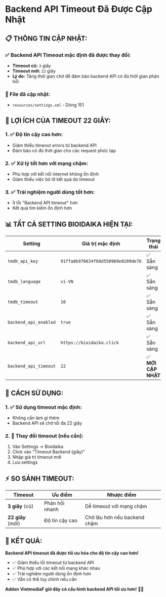 # Backend API Timeout Đã Được Cập Nhật

## 📋 **THÔNG TIN CẬP NHẬT:**

### **✅ Backend API Timeout mặc định đã được thay đổi:**
- **Timeout cũ:** `3` giây
- **Timeout mới:** `22` giây
- **Lý do:** Tăng thời gian chờ để đảm bảo backend API có đủ thời gian phản hồi

### **📁 File đã cập nhật:**
- `resources/settings.xml` - Dòng 151

## 🎯 **LỢI ÍCH CỦA TIMEOUT 22 GIÂY:**

### **1. ✅ Độ tin cậy cao hơn:**
- Giảm thiểu timeout errors từ backend API
- Đảm bảo có đủ thời gian cho các request phức tạp

### **2. ✅ Xử lý tốt hơn với mạng chậm:**
- Phù hợp với kết nối internet không ổn định
- Giảm thiểu việc bỏ lỡ kết quả do timeout

### **3. ✅ Trải nghiệm người dùng tốt hơn:**
- Ít lỗi "Backend API timeout" hơn
- Kết quả tìm kiếm ổn định hơn

## 📊 **TẤT CẢ SETTING BIOIDAIKA HIỆN TẠI:**

| Setting | Giá trị mặc định | Trạng thái |
|---------|------------------|------------|
| `tmdb_api_key` | `91ffa0b976634f68d550969e0209de76` | ✅ Sẵn sàng |
| `tmdb_language` | `vi-VN` | ✅ Sẵn sàng |
| `tmdb_timeout` | `10` | ✅ Sẵn sàng |
| `backend_api_enabled` | `true` | ✅ Sẵn sàng |
| `backend_api_url` | `https://bioidaika.click` | ✅ Sẵn sàng |
| `backend_api_timeout` | `22` | ✅ **MỚI CẬP NHẬT** |

## 🔧 **CÁCH SỬ DỤNG:**

### **1. ✅ Sử dụng timeout mặc định:**
- Không cần làm gì thêm
- Backend API sẽ chờ tối đa 22 giây

### **2. 🔄 Thay đổi timeout (nếu cần):**
1. Vào Settings → Bioidaika
2. Click vào "Timeout Backend (giây)"
3. Nhập giá trị timeout mới
4. Lưu settings

## ⚡ **SO SÁNH TIMEOUT:**

| Timeout | Ưu điểm | Nhược điểm |
|---------|---------|------------|
| **3 giây** (cũ) | Phản hồi nhanh | Dễ timeout với mạng chậm |
| **22 giây** (mới) | Độ tin cậy cao | Chờ lâu hơn nếu backend chậm |

## 🎉 **KẾT QUẢ:**

**Backend API timeout đã được tối ưu hóa cho độ tin cậy cao hơn!**

- ✅ Giảm thiểu lỗi timeout từ backend API
- ✅ Phù hợp với các kết nối mạng khác nhau
- ✅ Trải nghiệm người dùng ổn định hơn
- ✅ Vẫn có thể tùy chỉnh nếu cần

**Addon VietmediaF giờ đây có cấu hình backend API tối ưu hơn!** 🚀✨
